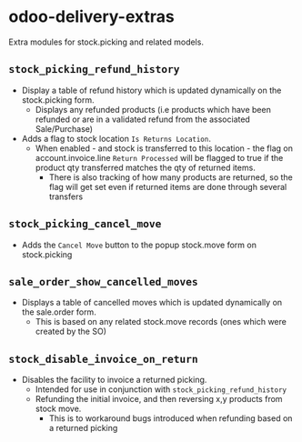 # odoo-delivery-extras

Extra modules for stock.picking and related models.

## `stock_picking_refund_history`

- Display a table of refund history which is updated dynamically on the stock.picking form.
  - Displays any refunded products (i.e products which have been refunded or are in a validated refund from the associated Sale/Purchase)
- Adds a flag to stock location `Is Returns Location`.
  - When enabled - and stock is transferred to this location - the flag on account.invoice.line `Return Processed` will be flagged to true if the product qty transferred matches the qty of returned items.
    - There is also tracking of how many products are returned, so the flag will get set even if returned items are done through several transfers

## `stock_picking_cancel_move`
- Adds the `Cancel Move` button to the popup stock.move form on stock.picking

## `sale_order_show_cancelled_moves`
- Displays a table of cancelled moves which is updated dynamically on the sale.order form.
  - This is based on any related stock.move records (ones which were created by the SO)

## `stock_disable_invoice_on_return`
- Disables the facility to invoice a returned picking.
  - Intended for use in conjunction with `stock_picking_refund_history`
  - Refunding the initial invoice, and then reversing x,y products from stock move. 
    - This is to workaround bugs introduced when refunding based on a returned picking
